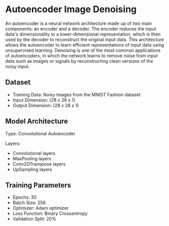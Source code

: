 # Autoencoder Image Denoising
An autoencoder is a neural network architecture made up of two main components: an encoder and a decoder. The encoder reduces the input data's dimensionality to a lower-dimensional representation, which is then used by the decoder to reconstruct the original input data. This architecture allows the autoencoder to learn efficient representations of input data using unsupervised learning. Denoising is one of the most common applications of autoencoders, in which the network learns to remove noise from input data such as images or signals by reconstructing clean versions of the noisy input.

## Dataset
- Training Data: Noisy images from the MNIST Fashion dataset
- Input Dimension: (28 x 28 x 1)
- Output Dimension: (28 x 28 x 1)

## Model Architecture
Type: Convolutional Autoencoder

Layers:
- Convolutional layers
- MaxPooling layers
- Conv2DTranspose layers
- UpSampling layers

## Training Parameters
- Epochs: 30
- Batch Size: 256
- Optimizer: Adam optimizer
- Loss Function: Binary Crossentropy
- Validation Split: 20%
